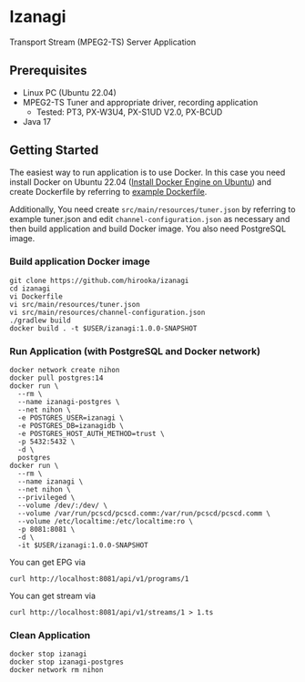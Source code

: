 # Izanagi

Transport Stream (MPEG2-TS) Server Application

## Prerequisites

- Linux PC (Ubuntu 22.04)
- MPEG2-TS Tuner and appropriate driver, recording application
  - Tested: PT3, PX-W3U4, PX-S1UD V2.0, PX-BCUD
- Java 17

## Getting Started

The easiest way to run application is to use Docker. In this case you need install Docker on Ubuntu 22.04 ([Install Docker Engine on Ubuntu](https://docs.docker.com/engine/install/ubuntu/)) and create Dockerfile by referring to [example Dockerfile](Dockerfile.example).

Additionally, You need create `src/main/resources/tuner.json` by referring to example tuner.json and edit `channel-configuration.json` as necessary and then build application and build Docker image. You also need PostgreSQL image.

### Build application Docker image

```
git clone https://github.com/hirooka/izanagi
cd izanagi
vi Dockerfile
vi src/main/resources/tuner.json
vi src/main/resources/channel-configuration.json
./gradlew build
docker build . -t $USER/izanagi:1.0.0-SNAPSHOT
```

### Run Application (with PostgreSQL and Docker network)
```
docker network create nihon
docker pull postgres:14
docker run \
  --rm \
  --name izanagi-postgres \
  --net nihon \
  -e POSTGRES_USER=izanagi \
  -e POSTGRES_DB=izanagidb \
  -e POSTGRES_HOST_AUTH_METHOD=trust \
  -p 5432:5432 \
  -d \
  postgres
docker run \
  --rm \
  --name izanagi \
  --net nihon \
  --privileged \
  --volume /dev/:/dev/ \
  --volume /var/run/pcscd/pcscd.comm:/var/run/pcscd/pcscd.comm \
  --volume /etc/localtime:/etc/localtime:ro \
  -p 8081:8081 \
  -d \
  -it $USER/izanagi:1.0.0-SNAPSHOT
```

You can get EPG via

```
curl http://localhost:8081/api/v1/programs/1
```

You can get stream via 

```
curl http://localhost:8081/api/v1/streams/1 > 1.ts
```

### Clean Application

```
docker stop izanagi
docker stop izanagi-postgres
docker network rm nihon
```
